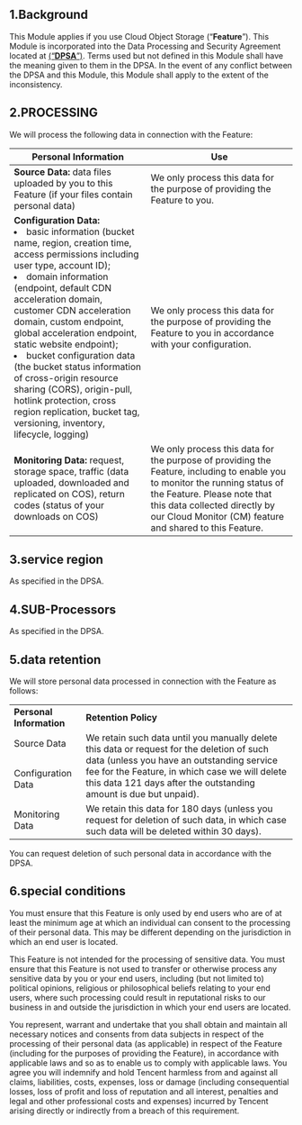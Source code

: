 

## 1.Background

This Module applies if you use Cloud Object Storage (“**Feature**”). This Module is incorporated into the Data Processing and Security Agreement located at [(“**DPSA**”)](https://intl.cloud.tencent.com/document/product/301/17347). Terms used but not defined in this Module shall have the meaning given to them in the DPSA. In the event of any conflict between the DPSA and this Module, this Module shall apply to the extent of the inconsistency.

## 2.PROCESSING

We will process the following data in connection with the Feature:

| **Personal Information**     | **Use**     |
| ------------------------------------------------------------ | ------------------------------------------------------------ |
| **Source Data:** data files uploaded by you to this Feature (if your files contain personal data) | We only process this data for the purpose of providing the Feature to you. |
| **Configuration Data:** <li>basic information (bucket name, region, creation time, access permissions including user type, account ID);</li><li>domain information (endpoint, default CDN acceleration domain, customer CDN acceleration domain, custom endpoint, global acceleration endpoint, static website endpoint);</li> <li>bucket configuration data (the bucket status information of cross-origin resource sharing (CORS), origin-pull, hotlink protection, cross region replication, bucket tag, versioning, inventory, lifecycle, logging) </li>| We only process this data for the purpose of providing the Feature to you in accordance with your configuration. |
| **Monitoring Data:** request, storage space, traffic (data uploaded, downloaded and replicated on COS), return codes (status of your downloads on COS) | We only process this data for the purpose of providing the Feature, including to enable you to monitor the running status of the Feature. Please note that this data collected directly by our Cloud Monitor (CM) feature and shared to this Feature. |



## 3.service region

As specified in the DPSA.

## 4.SUB-Processors

As specified in the DPSA.

## 5.data retention

We will store personal data processed in connection with the Feature as follows:


<table>
<tr>
	<td><b>Personal Information</b></td>
	<td><b>Retention Policy</b></td>
</tr>
<tr>
	<td>Source Data </td>
	<td rowspan="2">We retain such data until you manually delete this data or request for the deletion of such data (unless you have an outstanding service fee for the Feature, in which case we will delete this data 121 days after the outstanding amount is due but unpaid).</td>
</tr>
<tr>
	<td>Configuration Data</td>
</tr>
<tr>
	<td>Monitoring Data</td>
	<td>We retain this data for 180 days (unless you request for deletion of such data, in which case such data will be deleted within 30 days).</td>
</tr>
</table>
You can request deletion of such personal data in accordance with the DPSA.




## 6.special conditions

You must ensure that this Feature is only used by end users who are of at least the minimum age at which an individual can consent to the processing of their personal data. This may be different depending on the jurisdiction in which an end user is located.

This Feature is not intended for the processing of sensitive data. You must ensure that this Feature is not used to transfer or otherwise process any sensitive data by you or your end users, including (but not limited to) political opinions, religious or philosophical beliefs relating to your end users, where such processing could result in reputational risks to our business in and outside the jurisdiction in which your end users are located.

You represent, warrant and undertake that you shall obtain and maintain all necessary notices and consents from data subjects in respect of the processing of their personal data (as applicable) in respect of the Feature (including for the purposes of providing the Feature), in accordance with applicable laws and so as to enable us to comply with applicable laws. You agree you will indemnify and hold Tencent harmless from and against all claims, liabilities, costs, expenses, loss or damage (including consequential losses, loss of profit and loss of reputation and all interest, penalties and legal and other professional costs and expenses) incurred by Tencent arising directly or indirectly from a breach of this requirement.